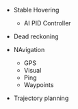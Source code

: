 - Stable Hovering
    - AI 
    PID Controller

- Dead reckoning

- NAvigation
    - GPS
    - Visual 
    - Ping
    - Waypoints

- Trajectory planning
